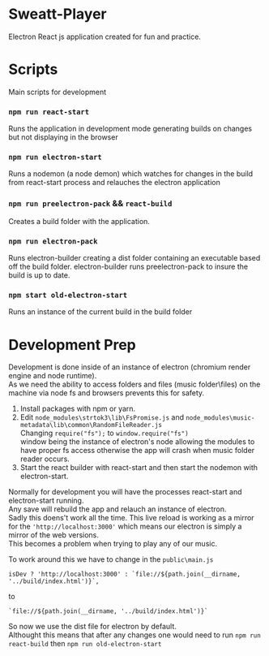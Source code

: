 
# Sweatt-Player

Electron React js application created for fun and practice.

# Scripts
Main scripts for development

### `npm run react-start`
Runs the application in development mode generating builds on changes but not displaying in the browser

### `npm run electron-start`
Runs a nodemon (a node demon) which watches for changes in the build from react-start process and relauches the electron application

### `npm run preelectron-pack` && `react-build`
Creates a build folder with the application.

### `npm run electron-pack`
Runs electron-builder creating a dist folder containing an executable based off the build folder. electron-builder runs preelectron-pack to insure the build is up to date.

### `npm start old-electron-start`
Runs an instance of the current build in the build folder

# Development Prep
Development is done inside of an instance of electron (chromium render engine and node runtime).\
As we need the ability to access folders and files (music folder\files) on the machine via node fs and browsers prevents this for safety.

1. Install packages with npm or yarn.
2. Edit `node_modules\strtok3\lib\FsPromise.js` and `node_modules\music-metadata\lib\common\RandomFileReader.js`\
Changing `require("fs");` to `window.require("fs")`\
window being the instance of electron's node allowing the modules to have proper fs access otherwise the app will crash when music folder reader occurs.
3. Start the react builder with react-start and then start the nodemon with electron-start.

Normally for development you will have the processes react-start and electron-start running.\
Any save will rebuild the app and relauch an instance of electron.\
Sadly this doens't work all the time. This live reload is working as a mirror for the `'http://localhost:3000'` which means our electron is simply a mirror of the web versions.\
This becomes a problem when trying to play any of our music.

To work around this we have to change in the `public\main.js`
```
isDev ? 'http://localhost:3000' : `file://${path.join(__dirname, '../build/index.html')}`,
```
to
```
`file://${path.join(__dirname, '../build/index.html')}`
```
So now we use the dist file for electron by default.\
Althought this means that after any changes one would need to run 
`npm run react-build`
then
`npm run old-electron-start`


